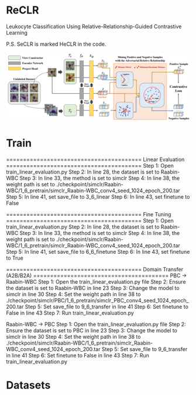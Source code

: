 # ReCLR
 Leukocyte Classification Using Relative-Relationship-Guided Contrastive Learning

 P.S. SeCLR is marked HeCLR in the code.

 <p align="center">
  <img src="model.png" width="750px"/>
</p>

# Train

======================================== Linear Evaluation ========================================
Step 1: Open train_linear_evaluation.py
Step 2: In line 28, the dataset is set to Raabin-WBC
Step 3: In line 33, the method is set to simclr
Step 4: In line 38, the weight path is set to ./checkpoint/simclr/Raabin-WBC/1_6_pretrain/simclr_Raabin-WBC_conv4_seed_1024_epoch_200.tar
Step 5: In line 41, set save_file to 3_6_linear
Step 6: In line 43, set finetune to False

======================================== Fine Tuning ========================================
Step 1: Open train_linear_evaluation.py
Step 2: In line 28, the dataset is set to Raabin-WBC
Step 3: In line 33, the method is set to simclr
Step 4: In line 38, the weight path is set to ./checkpoint/simclr/Raabin-WBC/1_6_pretrain/simclr_Raabin-WBC_conv4_seed_1024_epoch_200.tar
Step 5: In line 41, set save_file to 6_6_finetune
Step 6: In line 43, set finetune to True

======================================== Domain Transfer (A2B/B2A) ========================================
PBC → Raabin-WBC
Step 1: Open the train_linear_evaluation.py file
Step 2: Ensure the dataset is set to Raabin-WBC in line 23
Step 3: Change the model to simclr in line 30
Step 4: Set the weight path in line 38 to ./checkpoint/simclr/PBC/1_6_pretrain/simclr_PBC_conv4_seed_1024_epoch_200.tar
Step 5: Set save_file to 9_6_transfer in line 41
Step 6: Set finetune to False in line 43
Step 7: Run train_linear_evaluation.py

Raabin-WBC → PBC
Step 1: Open the train_linear_evaluation.py file
Step 2: Ensure the dataset is set to PBC in line 23
Step 3: Change the model to simclr in line 30
Step 4: Set the weight path in line 38 to ./checkpoint/simclr/Raabin-WBC/1_6_pretrain/simclr_Raabin-WBC_conv4_seed_1024_epoch_200.tar
Step 5: Set save_file to 9_6_transfer in line 41
Step 6: Set finetune to False in line 43
Step 7: Run train_linear_evaluation.py


# Datasets
<!--[Peripheral Blood Cell](https://upcommons.upc.edu/handle/2117/386919)

[BCISC 1K](https://onlinelibrary.wiley.com/doi/full/10.1002/jbio.201800488?casa_token=Ty3FnmjW58MAAAAA%3Aj7uCHu7Jk3tTUnUjnOA_NJomSAjQtfZm8Q0-W-Br1j7Sfvvg5aNlxoq8pspL4wY8Rd4Ds4GSY0UISpg) -->
